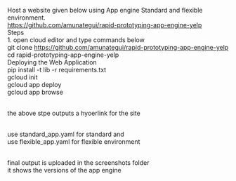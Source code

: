 Host a website given below using App engine Standard and flexible environment.<br />
https://github.com/amunategui/rapid-prototyping-app-engine-yelp
<br />Steps
<br />1. open cloud editor and type commands below
<br />git clone https://github.com/amunategui/rapid-prototyping-app-engine-yelp
<br />cd rapid-prototyping-app-engine-yelp
<br />Deploying the Web Application
<br />pip install -t lib -r requirements.txt
<br />gcloud init
<br />gcloud app deploy
<br />gcloud app browse

<br />the above stpe outputs a hyoerlink for the site

<br />use standard_app.yaml for standard and 
<br />use flexible_app.yaml for flexible environment


<br /> final output is uploaded in the screenshots folder <br /> it shows the versions of the app engine

